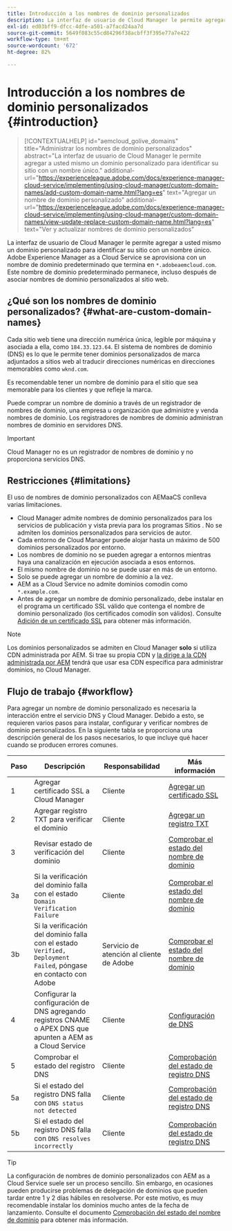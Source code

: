 ```yaml
---
title: Introducción a los nombres de dominio personalizados
description: La interfaz de usuario de Cloud Manager le permite agregar a usted mismo un dominio personalizado para identificar su sitio con un nombre único.
exl-id: ed03bff9-dfcc-4dfe-a501-a7facd24aa7d
source-git-commit: 5649f083c55cd84296f38acbff3f395e77a7e422
workflow-type: tm+mt
source-wordcount: '672'
ht-degree: 82%

---
```



# Introducción a los nombres de dominio personalizados {#introduction}

>[!CONTEXTUALHELP]
>id="aemcloud_golive_domains"
>title="Administrar los nombres de dominio personalizados"
>abstract="La interfaz de usuario de Cloud Manager le permite agregar a usted mismo un dominio personalizado para identificar su sitio con un nombre único."
>additional-url="https://experienceleague.adobe.com/docs/experience-manager-cloud-service/implementing/using-cloud-manager/custom-domain-names/add-custom-domain-name.html?lang=es" text="Agregar un nombre de dominio personalizado"
>additional-url="https://experienceleague.adobe.com/docs/experience-manager-cloud-service/implementing/using-cloud-manager/custom-domain-names/view-update-replace-custom-domain-name.html?lang=es" text="Ver y actualizar nombres de dominio personalizados"

La interfaz de usuario de Cloud Manager le permite agregar a usted mismo un dominio personalizado para identificar su sitio con un nombre único. Adobe Experience Manager as a Cloud Service se aprovisiona con un nombre de dominio predeterminado que termina en `*.adobeaemcloud.com`. Este nombre de dominio predeterminado permanece, incluso después de asociar nombres de dominio personalizados al sitio web.

## ¿Qué son los nombres de dominio personalizados? {#what-are-custom-domain-names}

Cada sitio web tiene una dirección numérica única, legible por máquina y asociada a ella, como `184.33.123.64`. El sistema de nombres de dominio (DNS) es lo que le permite tener dominios personalizados de marca adjuntados a sitios web al traducir direcciones numéricas en direcciones memorables como `wknd.com`.

Es recomendable tener un nombre de dominio para el sitio que sea memorable para los clientes y que refleje la marca.

Puede comprar un nombre de dominio a través de un registrador de nombres de dominio, una empresa u organización que administre y venda nombres de dominio. Los registradores de nombres de dominio administran nombres de dominio en servidores DNS.

>[!IMPORTANT]
>
>Cloud Manager no es un registrador de nombres de dominio y no proporciona servicios DNS.

## Restricciones {#limitations}

El uso de nombres de dominio personalizados con AEMaaCS conlleva varias limitaciones.

* Cloud Manager admite nombres de dominio personalizados para los servicios de publicación y vista previa para los programas Sitios . No se admiten los dominios personalizados para servicios de autor.
* Cada entorno de Cloud Manager puede alojar hasta un máximo de 500 dominios personalizados por entorno.
* Los nombres de dominio no se pueden agregar a entornos mientras haya una canalización en ejecución asociada a esos entornos.
* El mismo nombre de dominio no se puede usar en más de un entorno.
* Solo se puede agregar un nombre de dominio a la vez.
* AEM as a Cloud Service no admite dominios comodín como `*.example.com`.
* Antes de agregar un nombre de dominio personalizado, debe instalar en el programa un certificado SSL válido que contenga el nombre de dominio personalizado (los certificados comodín son válidos). Consulte [Adición de un certificado SSL](/help/implementing/cloud-manager/managing-ssl-certifications/add-ssl-certificate.md) para obtener más información.

>[!NOTE]
>
>Los dominios personalizados se admiten en Cloud Manager **solo** si utiliza CDN administrada por AEM. Si trae su propia CDN y [la dirige a la CDN administrada por AEM](/help/implementing/dispatcher/cdn.md) tendrá que usar esa CDN específica para administrar dominios, no Cloud Manager.

## Flujo de trabajo {#workflow}

Para agregar un nombre de dominio personalizado es necesaria la interacción entre el servicio DNS y Cloud Manager. Debido a esto, se requieren varios pasos para instalar, configurar y verificar nombres de dominio personalizados. En la siguiente tabla se proporciona una descripción general de los pasos necesarios, lo que incluye qué hacer cuando se producen errores comunes.

| Paso | Descripción | Responsabilidad | Más información |
|--- |--- |--- |---|
| 1 | Agregar certificado SSL a Cloud Manager | Cliente | [Agregar un certificado SSL](/help/implementing/cloud-manager/managing-ssl-certifications/add-ssl-certificate.md) |
| 2 | Agregar registro TXT para verificar el dominio | Cliente | [Agregar un registro TXT](/help/implementing/cloud-manager/custom-domain-names/add-text-record.md) |
| 3 | Revisar estado de verificación del dominio | Cliente | [Comprobar el estado del nombre de dominio ](/help/implementing/cloud-manager/custom-domain-names/check-domain-name-status.md) |
| 3a | Si la verificación del dominio falla con el estado `Domain Verification Failure` | Cliente | [Comprobar el estado del nombre de dominio ](/help/implementing/cloud-manager/custom-domain-names/check-domain-name-status.md) |
| 3b | Si la verificación del dominio falla con el estado `Verified, Deployment Failed`, póngase en contacto con Adobe | Servicio de atención al cliente de Adobe | [Comprobar el estado del nombre de dominio ](/help/implementing/cloud-manager/custom-domain-names/check-domain-name-status.md) |
| 4 | Configurar la configuración de DNS agregando registros CNAME o APEX DNS que apunten a AEM as a Cloud Service | Cliente | [Configuración de DNS](/help/implementing/cloud-manager/custom-domain-names/configure-dns-settings.md) |
| 5 | Comprobar el estado del registro DNS | Cliente | [Comprobación del estado de registro DNS](/help/implementing/cloud-manager/custom-domain-names/check-dns-record-status.md) |
| 5a | Si el estado del registro DNS falla con `DNS status not detected` | Cliente | [Comprobación del estado de registro DNS](/help/implementing/cloud-manager/custom-domain-names/check-dns-record-status.md) |
| 5b | Si el estado del registro DNS falla con `DNS resolves incorrectly` | Cliente | [Comprobación del estado de registro DNS](/help/implementing/cloud-manager/custom-domain-names/check-dns-record-status.md) |

>[!TIP]
>
>La configuración de nombres de dominio personalizados con AEM as a Cloud Service suele ser un proceso sencillo. Sin embargo, en ocasiones pueden producirse problemas de delegación de dominios que pueden tardar entre 1 y 2 días hábiles en resolverse. Por este motivo, es muy recomendable instalar los dominios mucho antes de la fecha de lanzamiento. Consulte el documento [Comprobación del estado del nombre de dominio](/help/implementing/cloud-manager/custom-domain-names/check-domain-name-status.md) para obtener más información.
